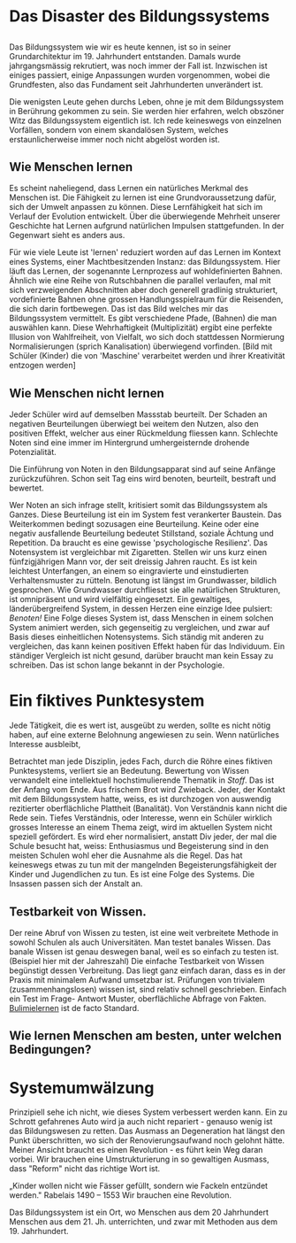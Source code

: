 [comment]: <> (This are magic comments for https://github.com/valentjn/vscode-ltex/)
[comment]: <> "LTeX: language=de-CH" 
# Das Disaster des Bildungssystems

## 
Das Bildungssystem wie wir es heute kennen, ist so in seiner Grundarchitektur im 19. Jahrhundert entstanden. Damals wurde jahrgangsmässig rekrutiert, was noch immer der Fall ist. Inzwischen ist einiges passiert, einige Anpassungen wurden vorgenommen, wobei die Grundfesten, also das Fundament seit Jahrhunderten unverändert ist.

Die wenigsten Leute gehen durchs Leben, ohne je mit dem Bildungssystem in Berührung gekommen zu sein. Sie werden hier erfahren, welch obszöner Witz das Bildungssystem eigentlich ist. 
Ich rede keineswegs von einzelnen Vorfällen, sondern von einem skandalösen System, welches erstaunlicherweise immer noch nicht abgelöst worden ist. 

## Wie Menschen lernen

Es scheint naheliegend, dass Lernen ein natürliches Merkmal des Menschen ist. Die Fähigkeit zu lernen ist eine Grundvoraussetzung dafür, sich der Umwelt anpassen zu können. Diese Lernfähigkeit hat sich im Verlauf der Evolution entwickelt. Über die überwiegende Mehrheit unserer Geschichte hat Lernen aufgrund natürlichen Impulsen stattgefunden. In der Gegenwart sieht es anders aus.

Für wie viele Leute ist 'lernen' reduziert worden auf das Lernen im Kontext eines Systems, einer Machtbesitzenden Instanz: das Bildungssystem. Hier läuft das Lernen, der sogenannte Lernprozess auf wohldefinierten Bahnen. Ähnlich wie eine Reihe von Rutschbahnen die parallel verlaufen, mal mit sich verzweigenden Abschnitten aber doch generell gradlinig strukturiert, vordefinierte Bahnen ohne grossen Handlungsspielraum für die Reisenden, die sich darin fortbewegen. 
Das ist das Bild welches mir das Bildungssystem vermittelt. Es gibt verschiedene Pfade, (Bahnen) die man auswählen kann. Diese Wehrhaftigkeit (Multiplizität) ergibt eine perfekte Illusion von Wahlfreiheit, von Vielfalt, wo sich doch stattdessen Normierung Normalisierungen (sprich Kanalisation) überwiegend vorfinden. 
[Bild mit Schüler (Kinder) die von 'Maschine' verarbeitet werden und ihrer Kreativität entzogen werden]

## Wie Menschen nicht lernen
Jeder Schüler wird auf demselben Massstab beurteilt. Der Schaden an negativen Beurteilungen überwiegt bei weitem den Nutzen, also den positiven Effekt, welcher aus einer Rückmeldung fliessen kann. Schlechte Noten sind eine immer im Hintergrund umhergeisternde drohende Potenzialität.

Die Einführung von Noten in den Bildungsapparat sind auf seine Anfänge zurückzuführen. Schon seit Tag eins wird benoten, beurteilt, bestraft und bewertet. 

Wer Noten an sich infrage stellt, kritisiert somit das Bildungssystem als Ganzes. Diese Beurteilung ist ein im System fest verankerter Baustein. Das Weiterkommen bedingt sozusagen eine Beurteilung. 
Keine oder eine negativ ausfallende Beurteilung bedeutet Stillstand, soziale Ächtung und Repetition. 
Da braucht es eine gewisse 'psychologische Resilienz'.
Das Notensystem ist vergleichbar mit Zigaretten. Stellen wir uns kurz einen fünfzigjährigen Mann vor, der seit dreissig Jahren raucht. Es ist kein leichtest Unterfangen, an einem so eingravierte und einstudierten Verhaltensmuster zu rütteln. 
Benotung ist längst im Grundwasser, bildlich gesprochen. Wie Grundwasser durchfliesst sie alle natürlichen Strukturen, ist omnipräsent und wird vielfältig eingesetzt. 
Ein gewaltiges, länderübergreifend System, in dessen Herzen eine einzige Idee pulsiert: _Benoten!_
Eine Folge dieses System ist, dass Menschen in einem solchen System animiert werden, sich gegenseitig zu vergleichen, und zwar auf Basis dieses einheitlichen Notensystems. Sich ständig mit anderen zu vergleichen, das kann keinen positiven Effekt haben für das Individuum. Ein ständiger Vergleich ist nicht gesund, darüber braucht man kein Essay zu schreiben. Das ist schon lange bekannt in der Psychologie. 

# Ein fiktives Punktesystem
Jede Tätigkeit, die es wert ist, ausgeübt zu werden, sollte es nicht nötig haben, auf eine externe Belohnung angewiesen zu sein. Wenn natürliches Interesse ausbleibt, 

Betrachtet man jede Disziplin, jedes Fach, durch die Röhre eines fiktiven Punktesystems, verliert sie an Bedeutung. Bewertung von Wissen verwandelt eine intellektuell hochstimulierende Thematik in _Stoff_.
Das ist der Anfang vom Ende. Aus frischem Brot wird Zwieback.
Jeder, der Kontakt mit dem Bildungssystem hatte, weiss, es ist durchzogen von auswendig rezitierter oberflächliche Plattheit (Banalität). 
Von Verständnis kann nicht die Rede sein. Tiefes Verständnis, oder Interesse, wenn ein Schüler wirklich grosses Interesse an einem Thema zeigt, wird im aktuellen System nicht speziell gefördert. Es wird eher normalisiert, anstatt Div jeder, der mal die Schule besucht hat, weiss: Enthusiasmus und Begeisterung sind in den meisten Schulen wohl eher die Ausnahme als die Regel.
Das hat keineswegs etwas zu tun mit der mangelnden Begeisterungsfähigkeit der Kinder und Jugendlichen zu tun.
Es ist eine Folge des Systems. Die Insassen passen sich der Anstalt an.  
## Testbarkeit von Wissen.
Der reine Abruf von Wissen zu testen, ist eine weit verbreitete Methode in sowohl Schulen als auch Universitäten. Man testet banales Wissen. Das banale Wissen ist genau deswegen banal, weil es so einfach zu testen ist.
(Beispiel hier mit der Jahreszahl)
Die einfache Testbarkeit von Wissen begünstigt dessen Verbreitung. Das liegt ganz einfach daran, dass es in der Praxis mit minimalem Aufwand umsetzbar ist. Prüfungen von trivialem (zusammenhangslosen) wissen ist, sind relativ schnell geschrieben. Einfach ein Test im Frage- Antwort Muster, oberflächliche Abfrage von Fakten. [Bulimielernen](https://de.wikipedia.org/wiki/Bulimielernen) ist de facto Standard. 

## Wie lernen Menschen am besten, unter welchen Bedingungen? 


# Systemumwälzung

Prinzipiell sehe ich nicht, wie dieses System verbessert werden kann. Ein zu Schrott gefahrenes Auto wird ja auch nicht repariert - genauso wenig ist das Bildungswesen zu retten. Das Ausmass an Degeneration hat längst den Punkt überschritten, wo sich der Renovierungsaufwand noch gelohnt hätte. 
Meiner Ansicht braucht es einen Revolution - es führt kein Weg daran vorbei. Wir brauchen eine Umstrukturierung in so gewaltigen Ausmass, dass "Reform" nicht das richtige Wort ist. 

„Kinder wollen nicht wie Fässer gefüllt, sondern wie Fackeln entzündet werden."    Rabelais 1490 – 1553
Wir brauchen eine Revolution. 

Das Bildungssystem ist ein Ort, wo Menschen aus dem 20 Jahrhundert Menschen aus dem 21. Jh. unterrichten, und zwar mit Methoden aus dem 19. Jahrhundert. 